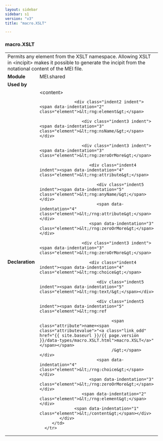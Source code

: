 ```yaml
---
layout: sidebar
sidebar: s1
version: "v3"
title: "macro.XSLT"

---
```


<div class="macroSpec">
   <h3 id="macro.XSLT">macro.XSLT</h3>
   <table class="wovenodd">
      <tr>
         <td colspan="2" class="wovenodd-col2">Permits any element from the XSLT namespace. Allowing XSLT in &lt;incipit&gt; makes it
            possible to generate the incipit from the notational content of the MEI file.
         </td>
      </tr>
      <tr>
         <td class="wovenodd-col1"><strong>Module</strong></td>
         <td class="wovenodd-col2">MEI.shared</td>
      </tr>
      <tr>
         <td class="wovenodd-col1"><strong>Used by</strong></td>
         <td class="wovenodd-col2">
            <div class="parent"></div>
         </td>
      </tr>
      <tr>
         <td class="wovenodd-col1"><strong>Declaration</strong></td>
         <td class="wovenodd-col2">
            <div xml:space="preserve" class="pre">
               <div class="indent1 indent"><span data-indentation="1" class="element">&lt;content&gt;</span>
                  
                  <div class="indent2 indent"><span data-indentation="2" class="element">&lt;rng:element&gt;</span>
                     
                     <div class="indent3 indent"><span data-indentation="3" class="element">&lt;rng:nsName/&gt;</span></div>
                     
                     <div class="indent3 indent"><span data-indentation="3" class="element">&lt;rng:zeroOrMore&gt;</span>
                        
                        <div class="indent4 indent"><span data-indentation="4" class="element">&lt;rng:attribute&gt;</span>
                           
                           <div class="indent5 indent"><span data-indentation="5" class="element">&lt;rng:anyName/&gt;</span></div>
                           <span data-indentation="4" class="element">&lt;/rng:attribute&gt;</span></div>
                        <span data-indentation="3" class="element">&lt;/rng:zeroOrMore&gt;</span></div>
                     
                     <div class="indent3 indent"><span data-indentation="3" class="element">&lt;rng:zeroOrMore&gt;</span>
                        
                        <div class="indent4 indent"><span data-indentation="4" class="element">&lt;rng:choice&gt;</span>
                           
                           <div class="indent5 indent"><span data-indentation="5" class="element">&lt;rng:text/&gt;</span></div>
                           
                           <div class="indent5 indent"><span data-indentation="5" class="element">&lt;rng:ref
                                 
                                 <span class="attribute">name=<span class="attributevalue">"<a class="link_odd" href="{{ site.baseurl }}/{{ page.version }}/data-types/macro.XSLT.html">macro.XSLT</a>"</span></span>
                                 /&gt;</span></div>
                           <span data-indentation="4" class="element">&lt;/rng:choice&gt;</span></div>
                        <span data-indentation="3" class="element">&lt;/rng:zeroOrMore&gt;</span></div>
                     <span data-indentation="2" class="element">&lt;/rng:element&gt;</span></div>
                  <span data-indentation="1" class="element">&lt;/content&gt;</span></div>
            </div>
         </td>
      </tr>
   </table>
</div>